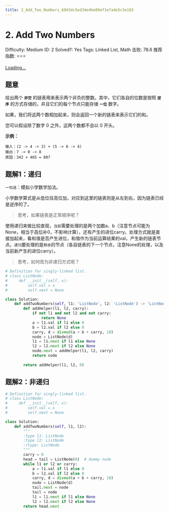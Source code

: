```yaml
---
title: 2_Add_Two_Numbers_6843dc5ed34e4be89ef1efade5c3e103
---
```


# 2. Add Two Numbers

Difficulty: Medium
ID: 2
Solved?: Yes
Tags: Linked List, Math
击败: 78.6
推荐指数: ⭐⭐⭐

[Loading...](https://leetcode.com/problems/add-two-numbers/)

## 题意

给出两个 **`非空`** 的链表用来表示两个非负的整数。其中，它们各自的位数是按照 **`逆序`** 的方式存储的，并且它们的每个节点只能存储 **`一位`** 数字。

如果，我们将这两个数相加起来，则会返回一个新的链表来表示它们的和。

您可以假设除了数字 0 之外，这两个数都不会以 0 开头。

**示例：**

```
输入：(2 -> 4 -> 3) + (5 -> 6 -> 4)
输出：7 -> 0 -> 8
原因：342 + 465 = 807
```

## 题解1：递归

`一句话`：模拟小学数学加法。

小学数学算式是从低位往高位加，对应到这里的链表则是从左到右，因为链表已经是逆序的了。

> 思考，如果链表是正常顺序呢？
> 

使用递归来做比较直观，`当前`需要处理的是两个加数a、b（注意节点可能为None，相当于高位补0，不影响计算），还有产生的进位carry。处理方式就是直接加起来，看和值是否产生进位，和值作为当前运算结果的val，产生新的链表节点。`递归`要处理的是`剩余`的节点（各自链表的下一个节点，注意None的处理，以及当前新产生的进位carry）。

> 思考，如何改为非递归方式呢？
> 

```python
# Definition for singly-linked list.
# class ListNode:
#     def __init__(self, x):
#         self.val = x
#         self.next = None

class Solution:
    def addTwoNumbers(self, l1: 'ListNode', l2: 'ListNode') -> 'ListNode':
        def addHelper(l1, l2, carry):
            if not l1 and not l2 and not carry:
                return None
            a = l1.val if l1 else 0
            b = l2.val if l2 else 0
            carry, d = divmod(a + b + carry, 10)
            node = ListNode(d)
            l1 = l1.next if l1 else None
            l2 = l2.next if l2 else None
            node.next = addHelper(l1, l2, carry)
            return node
        
        return addHelper(l1, l2, 0)
```

## 题解2：非递归

```python
# Definition for singly-linked list.
# class ListNode:
#     def __init__(self, x):
#         self.val = x
#         self.next = None

class Solution:
    def addTwoNumbers(self, l1, l2):
        """
        :type l1: ListNode
        :type l2: ListNode
        :rtype: ListNode
        """
        carry = 0
        head = tail = ListNode(0)  # dummy node
        while l1 or l2 or carry:
            a = l1.val if l1 else 0
            b = l2.val if l2 else 0
            carry, d = divmod(a + b + carry, 10)
            node = ListNode(d)
            tail.next = node
            tail = node
            l1 = l1.next if l1 else None
            l2 = l2.next if l2 else None
        return head.next
```